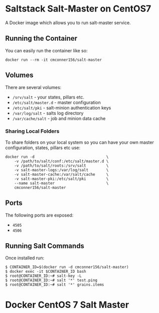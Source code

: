 # Saltstack Salt-Master on CentOS7

A Docker image which allows you to run salt-master service.

## Running the Container

You can easily run the container like so:

	docker run --rm -it cmconner156/salt-master

## Volumes

There are several volumes:

 * `/srv/salt` - your states, pillars etc.
 * `/etc/salt/master.d` - master configuration
 * `/etc/salt/pki` - salt-minion authentication keys
 * `/var/log/salt` - salts log directory
 * `/var/cache/salt` - job and minion data cache

### Sharing Local Folders

To share folders on your local system so you can have your own master
configuration, states, pillars etc use:

    docker run -d                                \
        -v /path/to/salt/conf:/etc/salt/master.d \
        -v /path/to/salt/roots:/srv/salt         \
        -v salt-master-logs:/var/log/salt        \
        -v salt-master-cache:/var/salt/cache     \
        -v salt-master-pki:/etc/salt/pki         \
        --name salt-master                       \
        cmconner156/salt-master

## Ports

The following ports are exposed:
 * `4505`
 * `4506`

## Running Salt Commands

Once installed run:

    $ CONTAINER_ID=$(docker run -d cmconner156/salt-master)
    $ docker exec -it $CONTAINER_ID bash
    $ root@CONTAINER_ID:~# salt-key -L
    $ root@CONTAINER_ID:~# salt '*' test.ping
    $ root@CONTAINER_ID:~# salt '*' grains.items
# Docker CentOS 7 Salt Master
